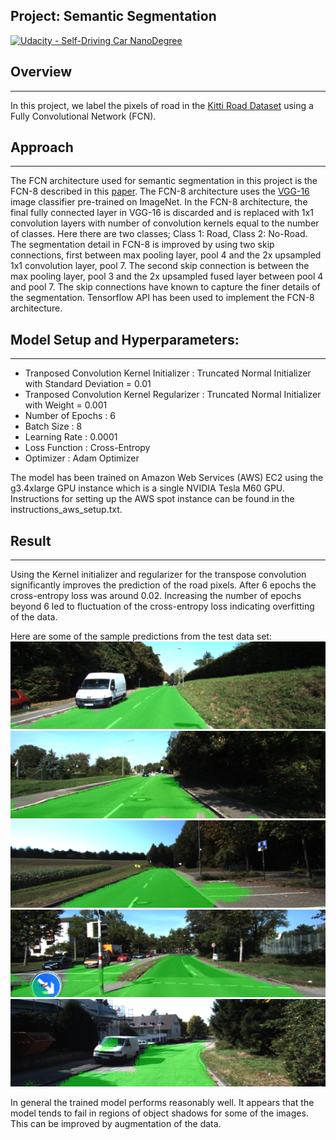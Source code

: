 ## Project: Semantic Segmentation
[![Udacity - Self-Driving Car NanoDegree](https://s3.amazonaws.com/udacity-sdc/github/shield-carnd.svg)](http://www.udacity.com/drive)

## Overview
---
In this project, we label the pixels of road in the [Kitti Road Dataset](http://www.cvlibs.net/datasets/kitti/eval_road.php) using a Fully Convolutional Network (FCN). 

## Approach
---
The FCN architecture used for semantic segmentation in this project is the FCN-8 described in this [paper](https://people.eecs.berkeley.edu/~jonlong/long_shelhamer_fcn.pdf). The FCN-8 architecture uses the [VGG-16](https://arxiv.org/pdf/1409.1556.pdf) image classifier pre-trained on ImageNet. In the FCN-8 architecture, the final fully connected layer in VGG-16 is discarded and is replaced with 1x1 convolution layers with number of convolution kernels equal to the number of classes. Here there are two classes; Class 1: Road, Class 2: No-Road. The segmentation detail in FCN-8 is improved by using two skip connections, first between max pooling layer, pool 4 and the 2x upsampled 1x1 convolution layer, pool 7. 
The second skip connection is between the max pooling layer, pool 3 and the 2x upsampled fused layer between pool 4 and pool 7. The skip connections have known to capture the finer details of the segmentation. 
Tensorflow API has been used to implement the FCN-8 architecture.     

[//]: # (Image References)

[image1]: ./write_up_images/um_000017.png "Image 1"
[image2]: ./write_up_images/um_000059.png "Image 2"
[image3]: ./write_up_images/um_000083.png "Image 3"
[image4]: ./write_up_images/umm_000007.png "Image 4"
[image5]: ./write_up_images/uu_000042.png "Image 5"

## Model Setup and Hyperparameters:
---
* Tranposed Convolution Kernel Initializer : Truncated Normal Initializer with Standard Deviation = 0.01
* Tranposed Convolution Kernel Regularizer : Truncated Normal Initializer with Weight = 0.001
* Number of Epochs : 6
* Batch Size : 8
* Learning Rate : 0.0001
* Loss Function : Cross-Entropy
* Optimizer : Adam Optimizer

The model has been trained on Amazon Web Services (AWS) EC2 using the g3.4xlarge GPU instance which is a single NVIDIA Tesla M60 GPU. Instructions for setting up the AWS spot instance can be found in the instructions_aws_setup.txt. 

## Result
---
Using the Kernel initializer and regularizer for the transpose convolution significantly improves the prediction of the road pixels. After 6 epochs the cross-entropy loss was around 0.02. Increasing the number of epochs beyond 6 led to fluctuation of the cross-entropy loss indicating overfitting of the data. 

Here are some of the sample predictions from the test data set:
![alt text][image1]
![alt text][image2]
![alt text][image3]
![alt text][image4]
![alt text][image5]

In general the trained model performs reasonably well. It appears that the model tends to fail in regions of object shadows for some of the images. This can be improved by augmentation of the data.
